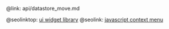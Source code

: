 @link: api/datastore_move.md

@seolinktop: [ui widget library](https://webix.com)
@seolink: [javascript context menu](https://webix.com/widget/contextmenu/)